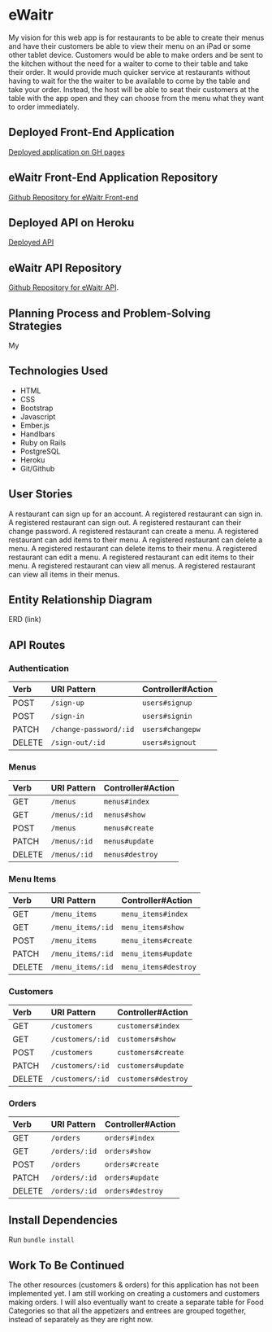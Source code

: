 # eWaitr
My vision for this web app is for restaurants to be able to create their menus and have their customers be able to view their menu on an iPad or some other tablet device. Customers would be able to make orders and be sent to the kitchen without the need for a waiter to come to their table and take their order. It would provide much quicker service at restaurants without having to wait for the the waiter to be available to come by the table and take your order. Instead, the host will be able to seat their customers at the table with the app open and they can choose from the menu what they want to order immediately.

## Deployed Front-End Application
[Deployed application on GH pages](https://katwu90.github.io/eWaitr/)

## eWaitr Front-End Application Repository
[Github Repository for eWaitr Front-end](https://github.com/katwu90/eWaitr)

## Deployed API on Heroku
[Deployed API](https://ewaitr.herokuapp.com/)

## eWaitr API Repository
[Github Repository for eWaitr API](https://github.com/katwu90/eWaitr-rails-back-end).

## Planning Process and Problem-Solving Strategies
My

## Technologies Used
- HTML
- CSS
- Bootstrap
- Javascript
- Ember.js
- Handlbars
- Ruby on Rails
- PostgreSQL
- Heroku
- Git/Github

## User Stories
A restaurant can sign up for an account.
A registered restaurant can sign in.
A registered restaurant can sign out.
A registered restaurant can their change password.
A registered restaurant can create a menu.
A registered restaurant can add items to their menu.
A registered restaurant can delete a menu.
A registered restaurant can delete items to their menu.
A registered restaurant can edit a menu.
A registered restaurant can edit items to their menu.
A registered restaurant can view all menus.
A registered restaurant can view all items in their menus.

## Entity Relationship Diagram
ERD (link)

## API Routes

### Authentication

| Verb   | URI Pattern            | Controller#Action |
|:-------|:-----------------------|:------------------|
| POST   | `/sign-up`             | `users#signup`    |
| POST   | `/sign-in`             | `users#signin`    |
| PATCH  | `/change-password/:id` | `users#changepw`  |
| DELETE | `/sign-out/:id`        | `users#signout`   |

### Menus
| Verb   | URI Pattern  | Controller#Action |
|:-------|:-------------|:------------------|
| GET    | `/menus`     | `menus#index`     |
| GET    | `/menus/:id` | `menus#show`      |
| POST   | `/menus`     | `menus#create`    |
| PATCH  | `/menus/:id` | `menus#update`    |
| DELETE | `/menus/:id` | `menus#destroy`   |

### Menu Items
| Verb   | URI Pattern       | Controller#Action      |
|:-------|:------------------|:-----------------------|
| GET    | `/menu_items`     | `menu_items#index`     |
| GET    | `/menu_items/:id` | `menu_items#show`      |
| POST   | `/menu_items`     | `menu_items#create`    |
| PATCH  | `/menu_items/:id` | `menu_items#update`    |
| DELETE | `/menu_items/:id` | `menu_items#destroy`   |

### Customers
| Verb   | URI Pattern      | Controller#Action     |
|:-------|:-----------------|:----------------------|
| GET    | `/customers`     | `customers#index`     |
| GET    | `/customers/:id` | `customers#show`      |
| POST   | `/customers`     | `customers#create`    |
| PATCH  | `/customers/:id` | `customers#update`    |
| DELETE | `/customers/:id` | `customers#destroy`   |

### Orders
| Verb   | URI Pattern   | Controller#Action  |
|:-------|:--------------|:-------------------|
| GET    | `/orders`     | `orders#index`     |
| GET    | `/orders/:id` | `orders#show`      |
| POST   | `/orders`     | `orders#create`    |
| PATCH  | `/orders/:id` | `orders#update`    |
| DELETE | `/orders/:id` | `orders#destroy`   |

## Install Dependencies
Run `bundle install`

## Work To Be Continued
The other resources (customers & orders) for this application has not been implemented yet. I am still working on creating a customers and customers making orders. I will also eventually want to create a separate table for Food Categories so that all the appetizers and entrees are grouped together, instead of separately as they are right now.
